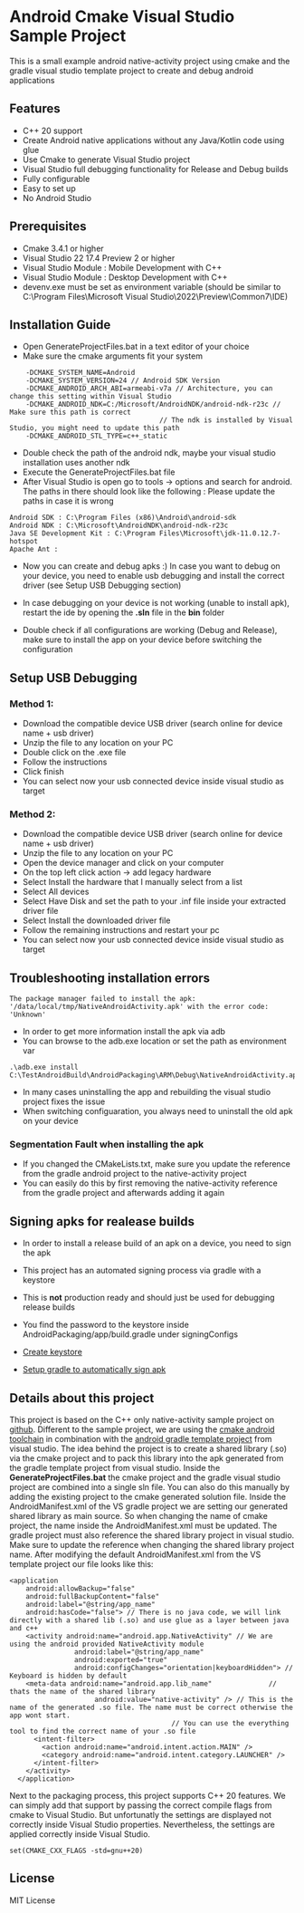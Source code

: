 # Android Cmake Visual Studio Sample Project

This is a small example android native-activity project using cmake and the gradle visual studio template project to create and debug android applications

## Features

* C++ 20 support
* Create Android native applications without any Java/Kotlin code using glue
* Use Cmake to generate Visual Studio project
* Visual Studio full debugging functionality for Release and Debug builds
* Fully configurable 
* Easy to set up
* No Android Studio

## Prerequisites

* Cmake 3.4.1 or higher
* Visual Studio 22 17.4 Preview 2 or higher
* Visual Studio Module : Mobile Development with C++
* Visual Studio Module : Desktop Development with C++
* devenv.exe must be set as environment variable (should be similar to C:\Program Files\Microsoft Visual Studio\2022\Preview\Common7\IDE)


## Installation Guide 

* Open GenerateProjectFiles.bat in a text editor of your choice 
* Make sure the cmake arguments fit your system 

```
	-DCMAKE_SYSTEM_NAME=Android 
	-DCMAKE_SYSTEM_VERSION=24 // Android SDK Version
	-DCMAKE_ANDROID_ARCH_ABI=armeabi-v7a // Architecture, you can change this setting within Visual Studio
	-DCMAKE_ANDROID_NDK=C:/Microsoft/AndroidNDK/android-ndk-r23c // Make sure this path is correct
								     // The ndk is installed by Visual Studio, you might need to update this path
	-DCMAKE_ANDROID_STL_TYPE=c++_static 
``` 
* Double check the path of the android ndk, maybe your visual studio installation uses another ndk
* Execute the GenerateProjectFiles.bat file
* After Visual Studio is open go to tools -> options and search for android. The paths in there should look like the following : Please update the paths in case it is wrong


```
Android SDK : C:\Program Files (x86)\Android\android-sdk
Android NDK : C:\Microsoft\AndroidNDK\android-ndk-r23c
Java SE Development Kit : C:\Program Files\Microsoft\jdk-11.0.12.7-hotspot
Apache Ant : 
```

* Now you can create and debug apks :) In case you want to debug on your device, you need to enable usb debugging and install the correct driver (see Setup USB Debugging section)

* In case debugging on your device is not working (unable to install apk), restart the ide by opening the **.sln** file in the **bin** folder 
* Double check if all configurations are working (Debug and Release), make sure to install the app on your device before switching the configuration

## Setup USB Debugging 

### Method 1:

- Download the compatible device USB driver (search online for device name + usb driver)
- Unzip the file to any location on your PC
- Double click on the .exe file
- Follow the instructions
- Click finish
- You can select now your usb connected device inside visual studio as target

### Method 2:

- Download the compatible device USB driver (search online for device name + usb driver)
- Unzip the file to any location on your PC
- Open the device manager and click on your computer
- On the top left click action -> add legacy hardware
- Select Install the hardware that I manually select from a list
- Select All devices
- Select Have Disk and set the path to your .inf file inside your extracted driver file
- Select Install the downloaded driver file
- Follow the remaining instructions and restart your pc
- You can select now your usb connected device inside visual studio as target

## Troubleshooting installation errors

```
The package manager failed to install the apk: '/data/local/tmp/NativeAndroidActivity.apk' with the error code: 'Unknown'
```

* In order to get more information install the apk via adb 
* You can browse to the adb.exe location or set the path as environment var
```
.\adb.exe install C:\TestAndroidBuild\AndroidPackaging\ARM\Debug\NativeAndroidActivity.apk
```

* In many cases uninstalling the app and rebuilding the visual studio project fixes the issue
* When switching configuaration, you always need to uninstall the old apk on your device

### Segmentation Fault when installing the apk

* If you changed the CMakeLists.txt, make sure you update the reference from the gradle android project to the native-activity project
* You can easily do this by first removing the native-activity reference from the gradle project and afterwards adding it again


## Signing apks for realease builds

* In order to install a release build of an apk on a device, you need to sign the apk
* This project has an automated signing process via gradle with a keystore
* This is **not** production ready and should just be used for debugging release builds
* You find the password to the keystore inside AndroidPackaging/app/build.gradle under signingConfigs  

* [Create keystore](https://stackoverflow.com/questions/3997748/how-can-i-create-a-keystore)
* [Setup gradle to automatically sign apk](https://developer.android.com/studio/build/building-cmdline)

## Details about this project

This project is based on the C++ only native-activity sample project on [github](https://github.com/android/ndk-samples/tree/master/native-activity). Different to the sample project, we are using the [cmake android toolchain](https://cmake.org/cmake/help/latest/manual/cmake-toolchains.7.html?highlight=toolchains#cross-compiling-for-android-with-the-ndk)
in combination with the [android gradle template project](https://devblogs.microsoft.com/cppblog/build-your-android-applications-in-visual-studio-using-gradle/) from visual studio. The idea behind the project is to create a shared library (.so) via the cmake project and to pack this library into the apk generated from the gradle template project from visual studio.
Inside the **GenerateProjectFiles.bat** the cmake project and the gradle visual studio project are combined into a single sln file. You can also do this manually by adding the existing project to the cmake generated solution file.
Inside the AndroidManifest.xml of the VS gradle project we are setting our generated shared library as main source. So when changing the name of cmake project, the name inside the AndroidManifest.xml must be updated. The gradle project must also reference the shared library project in visual studio. Make sure to update the reference when changing the shared library project name.
After modifying the default AndroidManifest.xml from the VS template project our file looks like this:

```
<application
	android:allowBackup="false"
	android:fullBackupContent="false"
	android:label="@string/app_name"
	android:hasCode="false"> // There is no java code, we will link directly with a shared lib (.so) and use glue as a layer between java and c++
	<activity android:name="android.app.NativeActivity" // We are using the android provided NativeActivity module
				android:label="@string/app_name"
				android:exported="true"
				android:configChanges="orientation|keyboardHidden"> // Keyboard is hidden by default
	<meta-data android:name="android.app.lib_name" 			    // thats the name of the shared library
					 android:value="native-activity" /> // This is the name of the generated .so file. The name must be correct otherwise the app wont start.
									    // You can use the everything tool to find the correct name of your .so file
      <intent-filter>
        <action android:name="android.intent.action.MAIN" />
        <category android:name="android.intent.category.LAUNCHER" />
      </intent-filter>
    </activity>
  </application>
```

Next to the packaging process, this project supports C++ 20 features. We can simply add that support by passing the correct compile flags from cmake to Visual Studio. But unfortunatly the settings are displayed not correctly inside Visual Studio properties.
Nevertheless, the settings are applied correctly inside Visual Studio. 

```
set(CMAKE_CXX_FLAGS -std=gnu++20)
```

## License

MIT License




